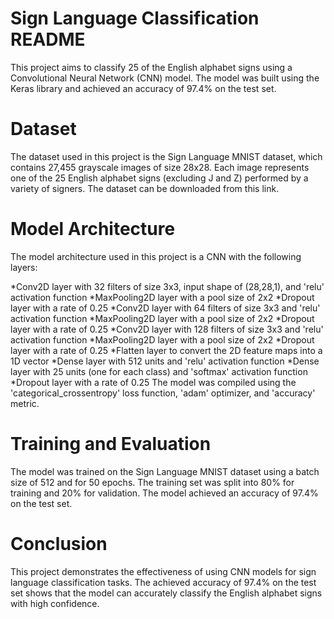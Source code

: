 # Sign Language Classification README
This project aims to classify 25 of the English alphabet signs using a Convolutional Neural Network (CNN) model. The model was built using the Keras library and achieved an accuracy of 97.4% on the test set.

# Dataset
The dataset used in this project is the Sign Language MNIST dataset, which contains 27,455 grayscale images of size 28x28. Each image represents one of the 25 English alphabet signs (excluding J and Z) performed by a variety of signers. The dataset can be downloaded from this link.

# Model Architecture
The model architecture used in this project is a CNN with the following layers:

*Conv2D layer with 32 filters of size 3x3, input shape of (28,28,1), and 'relu' activation function
*MaxPooling2D layer with a pool size of 2x2
*Dropout layer with a rate of 0.25
*Conv2D layer with 64 filters of size 3x3 and 'relu' activation function
*MaxPooling2D layer with a pool size of 2x2
*Dropout layer with a rate of 0.25
*Conv2D layer with 128 filters of size 3x3 and 'relu' activation function
*MaxPooling2D layer with a pool size of 2x2
*Dropout layer with a rate of 0.25
*Flatten layer to convert the 2D feature maps into a 1D vector
*Dense layer with 512 units and 'relu' activation function
*Dense layer with 25 units (one for each class) and 'softmax' activation function
*Dropout layer with a rate of 0.25
The model was compiled using the 'categorical_crossentropy' loss function, 'adam' optimizer, and 'accuracy' metric.

# Training and Evaluation
The model was trained on the Sign Language MNIST dataset using a batch size of 512 and for 50 epochs. The training set was split into 80% for training and 20% for validation. The model achieved an accuracy of 97.4% on the test set.

# Conclusion
This project demonstrates the effectiveness of using CNN models for sign language classification tasks. The achieved accuracy of 97.4% on the test set shows that the model can accurately classify the English alphabet signs with high confidence.
